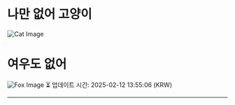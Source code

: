 
# 나만 없어 고양이

![Cat Image](https://cdn2.thecatapi.com/images/MTg5NjAzMw.jpg)

# 여우도 없어
![Fox Image](https://randomfox.ca/images/43.jpg)
⏳ 업데이트 시간: 2025-02-12 13:55:06 (KRW)

---
